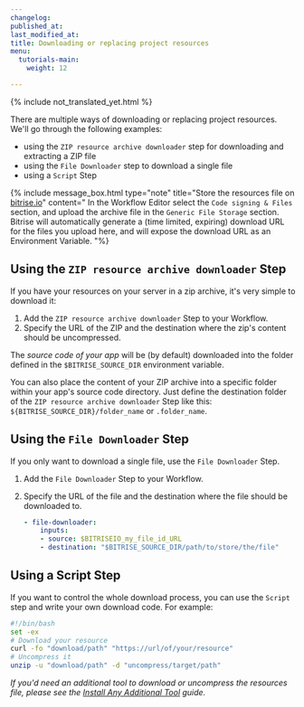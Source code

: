 ```yaml
---
changelog:
published_at:
last_modified_at:
title: Downloading or replacing project resources
menu:
  tutorials-main:
    weight: 12

---
```

{% include not_translated_yet.html %}

There are multiple ways of downloading or replacing project resources. We'll go through the following examples:

* using the `ZIP resource archive downloader` step for downloading and extracting a ZIP file
* using the `File Downloader` step to download a single file
* using a `Script` Step

{% include message_box.html type="note" title="Store the resources file on [bitrise.io](https://www.bitrise.io)" content=" In the Workflow Editor select the `Code signing & Files` section, and upload the archive file in the `Generic File Storage` section. Bitrise will automatically generate a (time limited, expiring) download URL for the files you upload here, and will expose the download URL as an Environment Variable. "%}

## Using the `ZIP resource archive downloader` Step

If you have your resources on your server in a zip archive, it's very simple to download it:

1. Add the `ZIP resource archive downloader` Step to your Workflow.
2. Specify the URL of the ZIP and the destination where the zip's content should be uncompressed.

The _source code of your app_ will be (by default) downloaded into the folder
defined in the `$BITRISE_SOURCE_DIR` environment variable.

You can also place the content of your ZIP archive into a specific folder within your app's source code directory. Just define the destination folder of the  `ZIP resource archive downloader` Step like this: `${BITRISE_SOURCE_DIR}/folder_name` or `.folder_name`.

## Using the `File Downloader` Step

If you only want to download a single file, use the `File Downloader` Step. 

1. Add the `File Downloader` Step to your Workflow.
2. Specify the URL of the file and the destination where the file should be downloaded to.

    ```yaml
    - file-downloader:
        inputs:
        - source: $BITRISEIO_my_file_id_URL
        - destination: "$BITRISE_SOURCE_DIR/path/to/store/the/file"
    ```

## Using a Script Step

If you want to control the whole download process, you can use the `Script` step and write your own download code. For example:

```bash
#!/bin/bash
set -ex
# Download your resource
curl -fo "download/path" "https://url/of/your/resource"
# Uncompress it
unzip -u "download/path" -d "uncompress/target/path"
```

_If you'd need an additional tool to download or uncompress the resources file, please see the_ [_Install Any Additional Tool_](/tips-and-tricks/install-additional-tools/) _guide._